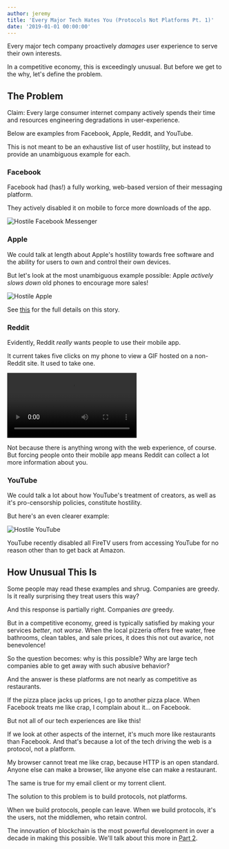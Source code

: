 ```yaml
---
author: jeremy
title: 'Every Major Tech Hates You (Protocols Not Platforms Pt. 1)'
date: '2019-01-01 00:00:00'
---
```

Every major tech company proactively _damages_ user experience to serve their own interests.

In a competitive economy, this is exceedingly unusual. But before we get to the why, let's define the problem. 

## The Problem

Claim: Every large consumer internet company actively spends their time and resources engineering degradations in user-experience.

Below are examples from Facebook, Apple, Reddit, and YouTube.

This is not meant to be an exhaustive list of user hostility, but instead to provide an unambiguous example for each.

### Facebook

Facebook had (has!) a fully working, web-based version of their messaging platform.

They actively disabled it on mobile to force more downloads of the app.

![Hostile Facebook Messenger](https://spee.ch/@hostiletech/facebookmessanger2.jpg)

### Apple

We could talk at length about Apple's hostility towards free software and the ability for users to own and control their own devices.

But let's look at the most unambiguous example possible: Apple _actively slows down_ old phones to encourage more sales!

![Hostile Apple](https://spee.ch/@hostiletech/slowios.jpg)

See [this](http://www.businessinsider.com/apple-battery-throttling-gives-customers-reason-to-distrust-2017-12) for the full details on this story.

### Reddit

Evidently, Reddit _really_ wants people to use their mobile app.

It current takes five clicks on my phone to view a GIF hosted on a non-Reddit site. It used to take one.

<video controls src="https://spee.ch/@hostiletech/redditmobile.gif"></video>

Not because there is anything wrong with the web experience, of course. But forcing people onto their mobile app means Reddit can collect a lot more information about you.

### YouTube

We could talk a lot about how YouTube's treatment of creators, as well as it's pro-censorship policies, constitute hostility.

But here's an even clearer example:

![Hostile YouTube](https://spee.ch/@hostiletech/youtubefire.jpg)

YouTube recently disabled all FireTV users from accessing YouTube for no reason other than to get back at Amazon.

## How Unusual This Is

Some people may read these examples and shrug. Companies are greedy. Is it really surprising they treat users this way?

And this response is partially right. Companies _are_ greedy.

But in a competitive economy, greed is typically satisfied by making your services _better_, not _worse_. When the local pizzeria offers free water, free bathrooms, clean tables, and sale prices, it does this not out avarice, not benevolence!

So the question becomes: why is this possible? Why are large tech companies able to get away with such abusive behavior?

And the answer is these platforms are not nearly as competitive as restaurants.

If the pizza place jacks up prices, I go to another pizza place. When Facebook treats me like crap, I complain about it... on Facebook.

But not all of our tech experiences are like this!

If we look at other aspects of the internet, it's much more like restaurants than Facebook. And that's because a lot of the tech driving the web is a protocol, not a platform.

My browser cannot treat me like crap, because HTTP is an open standard. Anyone else can make a browser, like anyone else can make a restaurant.

The same is true for my email client or my torrent client.

The solution to this problem is to build protocols, not platforms. 

When we build protocols, people can leave. When we build protocols, it's the users, not the middlemen, who retain control.

The innovation of blockchain is the most powerful development in over a decade in making this possible. We'll talk about this more in [Part 2](https://lbry.io/news/blockchain-is-love-blockchain-is-life).
